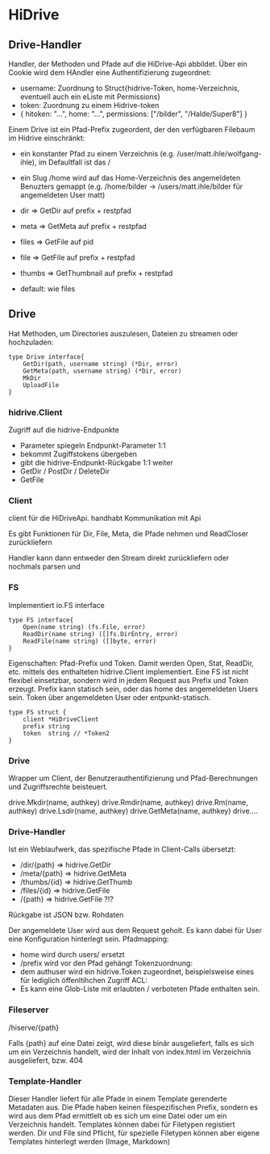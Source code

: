 # HiDrive

## Drive-Handler

Handler, der Methoden und Pfade auf die HiDrive-Api abbildet. 
Über ein Cookie wird dem HAndler eine Authentifizierung zugeordnet: 
* username: Zuordnung to Struct{hidrive-Token, home-Verzeichnis, eventuell auch ein eListe mit Permissions}
* token: Zuordnung zu einem Hidrive-token
* {
    hitoken: "...",
    home: "...",
    permissions: ["/bilder", "/Halde/Super8"]
}

Einem Drive ist ein Pfad-Prefix zugeordent, der den verfügbaren Filebaum im Hidrive einschränkt:
* ein konstanter Pfad zu einem Verzeichnis (e.g. /user/matt.ihle/wolfgang-ihle), im Defaultfall ist das / 
* ein Slug /home wird auf das Home-Verzeichnis des angemeldeten Benuzters gemappt (e.g. /home/bilder -> /users/matt.ihle/bilder für angemeldeten User matt)

* dir     => GetDir auf prefix + restpfad
* meta    => GetMeta auf prefix + restpfad
* files   => GetFile auf pid
* file    => GetFile auf prefix + restpfad
* thumbs  => GetThumbnail auf prefix + restpfad
* default: wie files


## Drive

Hat Methoden, um Directories auszulesen, Dateien zu streamen oder hochzuladen:
```
type Drive interface{
    GetDir(path, username string) (*Dir, error)
    GetMeta(path, username string) (*Dir, error)
    MkDir
    UploadFile
}
```

### hidrive.Client

Zugriff auf die hidrive-Endpunkte
* Parameter spiegeln Endpunkt-Parameter 1:1
* bekommt Zugiffstokens übergeben
* gibt die hidrive-Endpunkt-Rückgabe 1:1 weiter
* GetDir / PostDir / DeleteDir
* GetFile




### Client

client für die HiDriveApi. handhabt Kommunikation mit Api




Es gibt Funktionen für Dir, File, Meta, die Pfade nehmen und ReadCloser zurückliefern


Handler kann dann entweder den Stream direkt zurückliefern oder nochmals parsen und 

### FS

Implementiert io.FS interface

```
type FS interface{
    Open(name string) (fs.File, error)
    ReadDir(name string) ([]fs.DirEntry, error)
    ReadFile(name string) ([]byte, error)
}
```

Eigenschaften: Pfad-Prefix und Token.
Damit werden Open, Stat, ReadDir, etc. mittels des enthalteten hidrive.Client implementiert.
Eine FS ist nicht flexibel einsetzbar, sondern wird in  jedem Request aus Prefix und Token erzeugt.
Prefix kann statisch sein, oder das home des angemeldeten Users sein. Token über angemeldeten User oder entpunkt-statisch. 

```
type FS struct {
	client *HiDriveClient
	prefix string
	token  string // *Token2
}
```



### Drive 

Wrapper um Client, der Benutzerauthentifizierung und Pfad-Berechnungen und Zugriffsrechte beisteuert.

drive.Mkdir(name, authkey)
drive.Rmdir(name, authkey)
drive.Rm(name, authkey)
drive.Lsdir(name, authkey)
drive.GetMeta(name, authkey)
drive....

### Drive-Handler

Ist ein Weblaufwerk, das spezifische Pfade in Client-Calls übersetzt:

* /dir/{path} => hidrive.GetDir
* /meta/{path} => hidrive.GetMeta
* /thumbs/{id} => hidrive.GetThumb
* /files/{id} => hidrive.GetFile
* /{path} => hidrive.GetFile ?!?

Rückgabe ist JSON bzw. Rohdaten

Der angemeldete User wird aus dem Request geholt. 
Es kann dabei für User eine Konfiguration hinterlegt sein.
Pfadmapping:
 * home wird durch users/<username> ersetzt
 * /prefix wird vor den Pfad gehängt
Tokenzuordnung:
 * dem authuser wird ein hidrive.Token zugeordnet, beispielsweise eines für lediglich öffenltihchen Zugriff
ACL:
 * Es kann eine Glob-Liste mit erlaubten / verboteten Pfade enthalten sein.

### Fileserver

/hiserve/{path}

Falls {path} auf eine Datei zeigt, wird diese binär ausgeliefert, falls es sich um ein Verzeichnis handelt, wird 
der Inhalt von index.html im Verzeichnis ausgeliefert, bzw. 404 

### Template-Handler


Dieser Handler liefert für alle Pfade in einem Template gerenderte Metadaten aus.
Die Pfade haben keinen filespezifischen Prefix, sondern es wird aus dem Pfad ermittlelt ob es sich um eine Datei oder um ein Verzeichnis handelt.
Templates können dabei für Filetypen registiert werden. Dir und File sind Pflicht, für spezielle Filetypen können aber eigene Templates hinterlegt werden (Image, Markdown)





